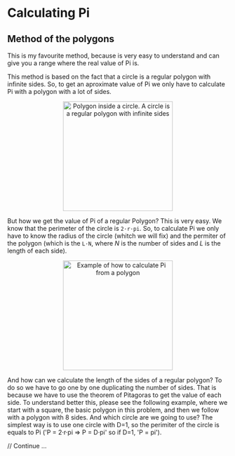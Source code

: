 # Calculating Pi
## Method of the polygons

This is my favourite method, because is very easy to understand and can give you a range where the real value of Pi is.

This method is based on the fact that a circle is a regular polygon with infinite sides. So, to get an aproximate value of Pi we only have to calculate Pi with a polygon with a lot of sides.

<!--![Polygon inside a circle. A circle is a regular polygon with infinite sides](https://github.com/xoancosmed/Calculate-Pi/blob/readme/Polygons/images/polygon_circle.png)-->
<div><center><img src="https://github.com/xoancosmed/Calculate-Pi/blob/readme/Polygons/images/polygon_circle.png" alt="Polygon inside a circle. A circle is a regular polygon with infinite sides" width="250" style="display: block; margin: auto;"/></center></div>

But how we get the value of Pi of a regular Polygon? This is very easy. We know that the perimeter of the circle is `2·r·pi`. So, to calculate Pi we only have to know the radius of the circle (whitch we will fix) and the permiter of the polygon (which is the `L·N`, where _N_ is the number of sides and _L_ is the length of each side).

<!--![Example of how to calculate Pi from a polygon](https://github.com/xoancosmed/Calculate-Pi/blob/readme/Polygons/images/circulo_cuadrado_calcular_pi.png)-->
<div><center><img src="https://github.com/xoancosmed/Calculate-Pi/blob/readme/Polygons/images/circulo_cuadrado_calcular_pi.png" alt="Example of how to calculate Pi from a polygon" height="250" style="display: block; margin: auto;"/></center></div>

And how can we calculate the length of the sides of a regular polygon? To do so we have to go one by one duplicating the number of sides. That is because we have to use the theorem of Pitagoras to get the value of each side. To understand better this, please see the following example, where we start with a square, the basic polygon in this problem, and then we follow with a polygon with 8 sides. And which circle are we going to use? The simplest way is to use one circle with D=1, so the perimiter of the circle is equals to Pi ('P = 2·r·pi => P = D·pi' so if D=1, 'P = pi').

// Continue ...
